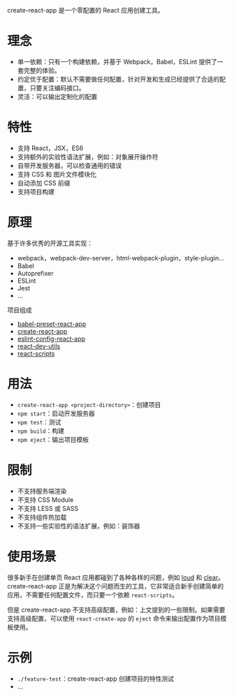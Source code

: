 create-react-app 是一个零配置的 React 应用创建工具。

# 理念
 
- 单一依赖：只有一个构建依赖，并基于 Webpack，Babel，ESLint 提供了一套完整的体验。
- 约定优于配置：默认不需要做任何配置，针对开发和生成已经提供了合适的配置，只要关注编码接口。
- 灵活：可以输出定制化的配置

# 特性

- 支持 React，JSX，ES6
- 支持额外的实验性语法扩展，例如：对象展开操作符
- 自带开发服务器，可以检查通用的错误
- 支持 CSS 和 图片文件模块化
- 自动添加 CSS 前缀
- 支持项目构建

# 原理
基于许多优秀的开源工具实现：

- webpack，webpack-dev-server，html-webpack-plugin，style-plugin...
- Babel
- Autoprefixer
- ESLint
- Jest
- ...

项目组成

- [babel-preset-react-app](https://github.com/facebookincubator/create-react-app/tree/master/packages/babel-preset-react-app)
- [create-react-app](https://github.com/facebookincubator/create-react-app/blob/master/packages/create-react-app)
- [eslint-config-react-app](https://github.com/facebookincubator/create-react-app/blob/master/packages/eslint-config-react-app)
- [react-dev-utils](https://github.com/facebookincubator/create-react-app/blob/master/packages/react-dev-utils)
- [react-scripts](https://github.com/facebookincubator/create-react-app/blob/master/packages/react-scripts)

# 用法
- `create-react-app <project-directory>`：创建项目
- `npm start`：启动开发服务器
- `npm test`：测试
- `npm build`：构建
- `npm eject`：输出项目模板

# 限制
- 不支持服务端渲染
- 不支持 CSS Module
- 不支持 LESS 或 SASS
- 不支持组件热加载
- 不支持一些实验性的语法扩展，例如：装饰器

# 使用场景
很多新手在创建单页 React 应用都碰到了各种各样的问题，例如 [loud](https://medium.com/@ericclemmons/javascript-fatigue-48d4011b6fc4#.n68hj4egx) 和 [clear](https://twitter.com/thomasfuchs/status/708675139253174273)。create-react-app 正是为解决这个问题而生的工具，它非常适合新手创建简单的应用，不需要任何配置文件，而只要一个依赖 `react-scripts`。

但是 create-react-app 不支持高级配置，例如：上文提到的一些限制。如果需要支持高级配置，可以使用 `react-create-app` 的 `eject` 命令来输出配置作为项目模板使用。

# 示例
- `./feature-test`：create-react-app 创建项目的特性测试
- ...